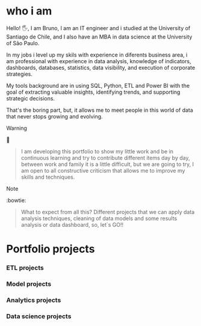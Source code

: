 # who i am
Hello! :raised_hand_with_fingers_splayed:, I am Bruno, I am an IT engineer and i studied at the University of Santiago de Chile, and I also have an MBA in data science at the University of São Paulo.

In my jobs i level up my skils with experience in diferents business area, i am professional with experience in data analysis, knowledge of indicators, dashboards, databases, statistics, data visibility, and execution of corporate strategies. 

My tools background are in using SQL, Python, ETL  and Power BI with the goal of extracting valuable insights, identifying trends, and supporting strategic decisions.

That's the boring part, but, it allows me to meet people in this world of data that never stops growing and evolving.

> [!WARNING]
:toolbox:
> I am developing this portfolio to show my little work and be in continuous learning and try to contribute different items day by day, between work and family it is a little difficult, but we are going to try, I am open to all constructive criticism that allows me to improve my skills and techniques.

> [!NOTE]
:bowtie:
> What to expect from all this? Different projects that we can apply data analysis techniques, cleaning of data models and some results analysis or data dashboard, so, let`s GO!!

# Portfolio projects

### ETL projects


### Model projects

### Analytics projects

### Data science projects 

